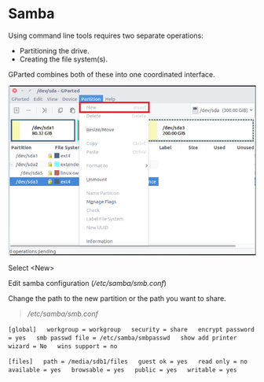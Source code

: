 # Samba

Using command line tools requires two separate operations:

* Partitioning the drive.
* Creating the file system\(s\).

GParted combines both of these into one coordinated interface.

![](../.gitbook/assets/image%20%2850%29.png)

Select &lt;New&gt; 

Edit samba configuration \(_/etc/samba/smb.conf_\)

Change the path to the new partition or the path you want to share.

> _/etc/samba/smb.conf_

`[global]  
workgroup = workgroup  
security = share  
encrypt password = yes  
smb passwd file = /etc/samba/smbpasswd  
show add printer wizard = No  
wins support = no`

`[files]  
path = /media/sdb1/files  
guest ok = yes  
read only = no  
available = yes  
browsable = yes  
public = yes  
writable = yes`


